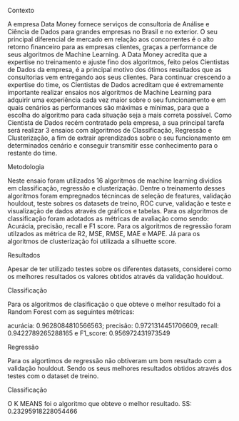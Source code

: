 Contexto

A empresa Data Money fornece serviços de consultoria de Análise e Ciência de Dados para grandes
empresas no Brasil e no exterior.
O seu principal diferencial de mercado em relação aos concorrentes é o alto retorno financeiro para as
empresas clientes, graças a performance de seus algoritmos de Machine Learning.
A Data Money acredita que a expertise no treinamento e ajuste fino dos algoritmos, feito pelos Cientistas de
Dados da empresa, é a principal motivo dos ótimos resultados que as consultorias vem entregando aos seus
clientes.
Para continuar crescendo a expertise do time, os Cientistas de Dados acreditam que é extremamente
importante realizar ensaios nos algoritmos de Machine Learning para adquirir uma experiência cada vez
maior sobre o seu funcionamento e em quais cenários as performances são máximas e mínimas, para que a
escolha do algoritmo para cada situação seja a mais correta possível.
Como Cientista de Dados recém contratado pela empresa, a sua principal tarefa será realizar 3 ensaios com
algoritmos de Classificação, Regressão e Clusterização, a fim de extrair aprendizados sobre o seu
funcionamento em determinados cenário e conseguir transmitir esse conhecimento para o restante do time.


Metodologia

Neste ensaio foram utilizados 16 algoritmos de machine learning dividios em classificação, regressão e 
clusterização. Dentre o treinamento desses algoritmos foram empregnados técnincas de seleção de features, 
validação houldout, teste sobres os datasets de treino, ROC curve,  validação e teste e visualização de dados através
de gráficos e tabelas.
Para os algoritmos de classificação foram adotados as métricas de avaliação como sendo: Acurácia, precisão, recall e
F1 score. Para os algoritmos de regressão foram utilzados as métrica de R2, MSE, RMSE, MAE e MAPE. Já para os algoritmos
de clusterização foi utilizada a silhuette score.

Resultados

Apesar de ter utilizado testes sobre os diferentes datasets, considerei como os melhores resultados os valores obtidos
através da validação houldout.

Classificação

Para os algoritmos de clasificação o que obteve o melhor resultado foi a Random Forest com as seguintes métricas:

acurácia: 0.9628084810566563; precisão: 0.9721314451706609, recall: 0.9422789265288165 e F1_score: 0.956972431973549

Regressão

Para os algortimos de regressão não obtiveram um bom resultado com a validação houldout. Sendo os seus melhores resultados
obtidos através dos testes com o dataset de treino.

Classificação

O K MEANS foi o algoritmo que obteve o melhor resultado.
SS: 0.23295918228054466

